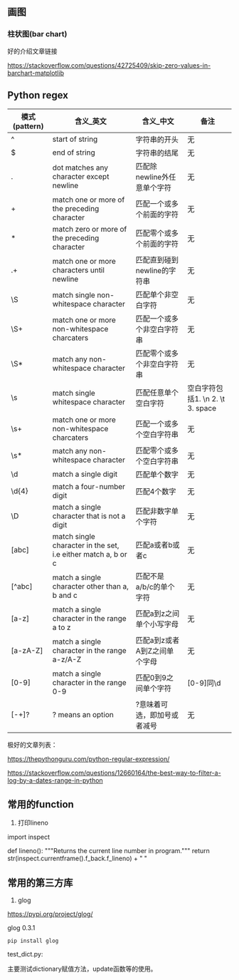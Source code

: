 


## 画图

### 柱状图(bar chart)

好的介绍文章链接

https://stackoverflow.com/questions/42725409/skip-zero-values-in-barchart-matplotlib

## Python regex

模式(pattern) | 含义_英文 | 含义_中文 | 备注
-----|-----|------|-----
^  |  start of string  |  字符串的开头  |  无
$  |  end of string  |  字符串的结尾  |  无
.  |  dot matches any character except newline  |  匹配除newline外任意单个字符  |  无
+  |  match one or more of the preceding character  |  匹配一个或多个前面的字符  |  无
*  |  match zero or more of the preceding character  |  匹配零个或多个前面的字符  |  无
.+  |  match one or more characters until newline  |  匹配直到碰到newline的字符串  |  无
\S  |  match single non-whitespace character  |  匹配单个非空白字符  |  无
\S+  |  match one or more non-whitespace charcaters |  匹配一个或多个非空白字符串  |  无
\S*  |  match any non-whitespace character  |  匹配零个或多个非空白字符串  |  无
\s  |  match single whitespace character  |  匹配任意单个空白字符  |  空白字符包括1. \n 2. \t 3. space
\s+  |  match one or more non-whitespace charcaters |  匹配一个或多个空白字符串  |  无
\s*  |  match any non-whitespace character  |  匹配零个或多个空白字符串  |  无
\d  |  match a single digit  |  匹配单个数字  |  无
\d{4}  |  match a four-number digit  |  匹配4个数字  |  无
\D  |  match a single character that is not a digit  |  匹配非数字单个字符  |  无
[abc]  |  match single character in the set, i.e either match a, b or c  |  匹配a或者b或者c  |  无
[^abc]  |  match a single character other than a, b and c  |  匹配不是a/b/c的单个字符  |  无
[a-z]  |  match a single character in the range a to z  |  匹配a到z之间单个小写字母  |  无
[a-zA-Z]  |  match a single character in the range a-z/A-Z  |  匹配a到z或者A到Z之间单个字母  |  无
[0-9]  |  match a single character in the range 0-9  |  匹配0到9之间单个字符  |  [0-9]同\d
[-+]?  |  ? means an option  |  ?意味着可选，即加号或者减号  |  无

极好的文章列表：

https://thepythonguru.com/python-regular-expression/

https://stackoverflow.com/questions/12660164/the-best-way-to-filter-a-log-by-a-dates-range-in-python

## 常用的function

1. 打印lineno

import inspect

def lineno():
    """Returns the current line number in program."""
    return str(inspect.currentframe().f_back.f_lineno) + "  "

## 常用的第三方库

1. glog

https://pypi.org/project/glog/

glog 0.3.1
```
pip install glog
```


test_dict.py:

主要测试dictionary赋值方法，update函数等的使用。